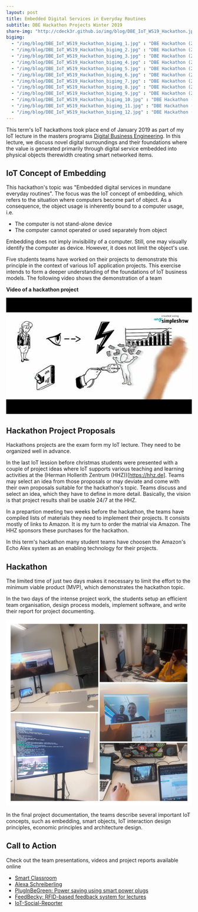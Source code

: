 ```yaml
---
layout: post
title: Embedded Digital Services in Everyday Routines
subtitle: DBE Hackathon Projects Winter 2019
share-img: "http://cdeck3r.github.io/img/blog/DBE_IoT_WS19_Hackathon.jpg"
bigimg:
  - "/img/blog/DBE_IoT_WS19_Hackathon_bigimg_1.jpg" : "DBE Hackathon (2019)"
  - "/img/blog/DBE_IoT_WS19_Hackathon_bigimg_2.jpg" : "DBE Hackathon (2019)"
  - "/img/blog/DBE_IoT_WS19_Hackathon_bigimg_3.jpg" : "DBE Hackathon (2019)"
  - "/img/blog/DBE_IoT_WS19_Hackathon_bigimg_4.jpg" : "DBE Hackathon (2019)"
  - "/img/blog/DBE_IoT_WS19_Hackathon_bigimg_5.jpg" : "DBE Hackathon (2019)"
  - "/img/blog/DBE_IoT_WS19_Hackathon_bigimg_6.jpg" : "DBE Hackathon (2019)"
  - "/img/blog/DBE_IoT_WS19_Hackathon_bigimg_7.jpg" : "DBE Hackathon (2019)"
  - "/img/blog/DBE_IoT_WS19_Hackathon_bigimg_8.jpg" : "DBE Hackathon (2019)"
  - "/img/blog/DBE_IoT_WS19_Hackathon_bigimg_9.jpg" : "DBE Hackathon (2019)"
  - "/img/blog/DBE_IoT_WS19_Hackathon_bigimg_10.jpg" : "DBE Hackathon (2019)"
  - "/img/blog/DBE_IoT_WS19_Hackathon_bigimg_11.jpg" : "DBE Hackathon (2019)"
  - "/img/blog/DBE_IoT_WS19_Hackathon_bigimg_12.jpg" : "DBE Hackathon (2019)"  
---
```


This term's IoT hackathons took place end of January 2019 as part of my IoT lecture in the masters programs [Digital Business Engineering](https://www.hhz.de/master/digital-business-engineering/). In this lecture, we discuss novel digital surroundings and their foundations where the value is generated primarily through digital service embedded into physical objects therewidth creating smart networked items. 

## IoT Concept of Embedding

This hackathon's topic was "Embedded digital services in mundane everyday routines". The focus was the IoT concept of embedding, which refers to the situation where computers become part of object. As a consequence, the object usage is inherently bound to a computer usage, i.e. 

* The computer is not stand-alone device
* The computer cannot operated or used separately from object

Embedding does not imply invisibility of a computer. Still, one may visually identify the computer as device. However, it does not limit the object's use.

Five students teams have worked on their projects to demonstrate this principle in the context of various IoT application projects. This exercise intends to form a deeper understanding of the foundations of IoT business models. The following video shows the demonstration of a team 

**Video of a hackathon project**

<div id="yt_embed_1" width="560" height="315"><a class="youtube"><img id="1" src="/img/blog/DBE_IoT_WS19_Hackathon_yt_preview.jpg" alt="DBE Hackathon project @HHZ" width="560" height="315" /></a></div><script type="text/javascript">document.getElementById('yt_embed_1').onclick=function(){if(confirm("If you accept this message box by clicking OK, the Youtube video will load. Youtube will record your personal access related data and set a cookie in your browser. ")){var c = document.getElementById('1'); c.parentNode.removeChild(c); document.getElementById('yt_embed_1').innerHTML += '<iframe width="560" height="315" src="https://www.youtube-nocookie.com/embed/KYHb7V6eLqk" frameborder="0" allow="accelerometer; autoplay; encrypted-media; gyroscope; picture-in-picture" allowfullscreen></iframe>';}else{alert("You find the video on //youtu.be/KYHb7V6eLqk");}}</script>

## Hackathon Project Proposals

Hackathons projects are the exam form my IoT lecture. They need to be organized well in advance. 

In the last IoT lession before christmas students were presented with a couple of project ideas where IoT supports various teaching and learning activities at the (Herman Hollerith Zentrum (HHZ))[https://hhz.de]. Teams may select an idea from those proposals or may  deviate and come with their own proposals suitable for the hackathon's topic. Teams discuss and select an idea, which they have to define in more detail. Basically, the vision is that project results shall be usable 24/7 at the HHZ.

In a prepartion meeting two weeks before the hackathon, the teams have compiled lists of materials they need to implement their projects. It consists mostly of links to Amazon. It is my turn to order the matrial via Amazon. The HHZ sponsors these purchases for the hackathon. 

In this term's hackathon many student teams have choosen the Amazon's Echo Alex system as an enabling technology for their projects.

## Hackathon 

The limited time of just two days makes it necessary to limit the effort to the minimum viable product (MVP), which demonstrates the hackathon topic.

In the two days of the intense project work, the students setup an efficient team organisation, design process models, implement software, and write their report for project documenting. 

![DBE Hackathon in WS19](/img/blog/DBE_IoT_WS19_Hackathon.jpg)

In the final project documentation, the teams describe several important IoT concepts, such as embedding, smart objects, IoT interaction design principles, economic principles and architecture design. 

## Call to Action

Check out the team presentations, videos and project reports available online

* [Smart Classroom](https://github.com/giaru/IoT)
* [Alexa Schreiberling](https://github.com/NatalieSchwindt/Wahlfach_IoT_AlexaDoku/wiki)
* [PlugInBeGreen: Power saving using smart power plugs](https://gitlab.com/jbuehler1337/pluginbegreen)
* [FeedBecky: RFID-based feedback system for lectures](https://github.com/CrystalCake/FeedBecky)
* [IoT-Social-Reporter](https://github.com/HHZ-IoT/Social-Reporter/wiki)
